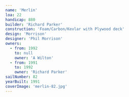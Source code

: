 ```yaml
---
name: 'Merlin'
loa: 22
handicap: 880
builder: 'Richard Parker'
construction: 'Foam/Carbon/Kevlar with Plywood deck'
design: 'Morrison'
designer: 'Phil Morrison'
owners:
  - from: 1992
    to: null
    owner: 'A Wilton'
  - from: 1991
    to: 1992
    owner: 'Richard Parker'
sailNumber: 82
yearBuilt: 1991
coverImage: 'merlin-82.jpg'
---
```

